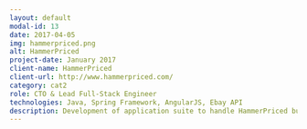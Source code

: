 ```yaml
---
layout: default
modal-id: 13
date: 2017-04-05
img: hammerpriced.png
alt: HammerPriced
project-date: January 2017
client-name: HammerPriced
client-url: http://www.hammerpriced.com/
category: cat2
role: CTO & Lead Full-Stack Engineer
technologies: Java, Spring Framework, AngularJS, Ebay API
description: Development of application suite to handle HammerPriced businees. HammerPriced is designed to book sellers catalog into eBay listings, hundreds or thousands of items at a time. HammerPriced also deletes eBay listings for books users are selling on other venues so book sellers can focus on what they love, selling books, not managing new technologies.
---
```

